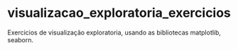 # visualizacao_exploratoria_exercicios


Exercicios de visualização exploratoria, usando as bibliotecas matplotlib, seaborn.
